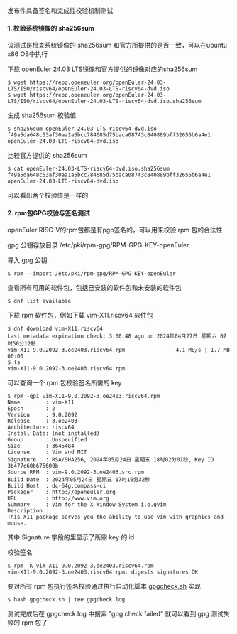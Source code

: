 发布件具备签名和完成性校验机制测试

#### 1. 校验系统镜像的 sha256sum

该测试是检查系统镜像的 sha256sum 和官方所提供的是否一致，可以在ubuntu x86 OS中执行

下载 openEuler 24.03 LTS镜像和官方提供的镜像对应的sha256sum

````
$ wget https://repo.openeuler.org/openEuler-24.03-LTS/ISO/riscv64/openEuler-24.03-LTS-riscv64-dvd.iso
$ wget https://repo.openeuler.org/openEuler-24.03-LTS/ISO/riscv64/openEuler-24.03-LTS-riscv64-dvd.iso.sha256sum
````

生成 sha256sum 校验值

````
$ sha256sum openEuler-24.03-LTS-riscv64-dvd.iso
f49a5da648c53af30aa1a5bcc784685d75baca08743c840889bff32655b6a4e1  openEuler-24.03-LTS-riscv64-dvd.iso
````

比较官方提供的 sha256sum

````
$ cat openEuler-24.03-LTS-riscv64-dvd.iso.sha256sum 
f49a5da648c53af30aa1a5bcc784685d75baca08743c840889bff32655b6a4e1  openEuler-24.03-LTS-riscv64-dvd.iso 
````

可以看出两个校验值是一样的

#### 2. rpm包GPG校验与签名测试

openEuler RISC-V的rpm包都是有pgp签名的，可以用来校验 rpm 包的合法性

gpg 公钥存放目录 /etc/pki/rpm-gpg/RPM-GPG-KEY-openEuler

导入 gpg 公钥

````
$ rpm --import /etc/pki/rpm-gpg/RPM-GPG-KEY-openEuler
````

查看所有可用的软件包，包括已安装的软件包和未安装的软件包

````
$ dnf list available
````

下载 rpm 软件包，例如下载 vim-X11.riscv64 软件包

````
$ dnf download vim-X11.riscv64
Last metadata expiration check: 3:00:48 ago on 2024年04月27日 星期六 07时50分12秒.
vim-X11-9.0.2092-3.oe2403.riscv64.rpm                4.1 MB/s | 1.7 MB     00:00  
$ ls
vim-X11-9.0.2092-3.oe2403.riscv64.rpm
````

可以查询一个 rpm 包校验签名所需的 key

````
$ rpm -qpi vim-X11-9.0.2092-3.oe2403.riscv64.rpm
Name        : vim-X11
Epoch       : 2
Version     : 9.0.2092
Release     : 3.oe2403
Architecture: riscv64
Install Date: (not installed)
Group       : Unspecified
Size        : 3645484
License     : Vim and MIT
Signature   : RSA/SHA256, 2024年05月24日 星期五 18时02分01秒, Key ID 3b477c60b675600b
Source RPM  : vim-9.0.2092-3.oe2403.src.rpm
Build Date  : 2024年05月24日 星期五 17时16分32秒
Build Host  : dc-64g.compass-ci
Packager    : http://openeuler.org
URL         : http://www.vim.org
Summary     : Vim for the X Window System i.e.gvim
Description :
This X11 package serves you the ability to use vim with graphics and mouse.
````

其中 Signature 字段的里显示了所需 key 的 id

校验签名

````
$ rpm -K vim-X11-9.0.2092-3.oe2403.riscv64.rpm
vim-X11-9.0.2092-3.oe2403.riscv64.rpm: digests signatures OK
````

要对所有 rpm 包执行签名校验通过执行自动化脚本 [gpgcheck.sh](../gpgcheck.sh) 实现

````
$ bash gpgcheck.sh | tee gpgcheck.log
````

测试完成后在 gpgcheck.log 中搜索 "gpg check failed" 就可以看到 gpg 测试失败的 rpm 包了